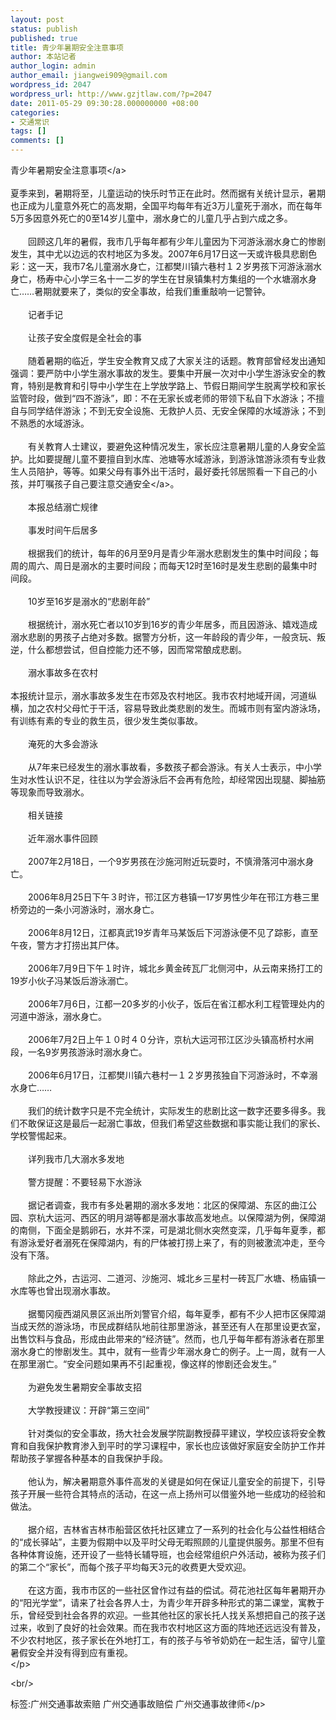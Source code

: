 ```yaml
---
layout: post
status: publish
published: true
title: 青少年暑期安全注意事项
author: 本站记者
author_login: admin
author_email: jiangwei909@gmail.com
wordpress_id: 2047
wordpress_url: http://www.gzjtlaw.com/?p=2047
date: 2011-05-29 09:30:28.000000000 +08:00
categories:
- 交通常识
tags: []
comments: []
---
```

<p>青少年暑期安全<a>注意事项<&#47;a><br><br>夏季来到，暑期将至，儿童运动的快乐时节正在此时。然而据有关统计显示，暑期也正成为儿童意外死亡的高发期，全国平均每年有近3万儿童死于溺水，而在每年5万多因意外死亡的0至14岁儿童中，溺水身亡的儿童几乎占到六成之多。<br><br>　　回顾这几年的暑假，我市几乎每年都有少年儿童因为下河游泳溺水身亡的惨剧发生，其中尤以边远的农村地区为多发。2007年6月17日这一天或许极具悲剧色彩：这一天，我市7名儿童溺水身亡，江都樊川镇六巷村１２岁男孩下河游泳溺水身亡，杨寿中心小学三名十一二岁的学生在甘泉镇集村方集组的一个水塘溺水身亡&hellip;&hellip;暑期就要来了，类似的安全事故，给我们重重敲响一记警钟。<br><br>　　记者手记<br><br>　　让孩子安全度假是全社会的事<br><br>　　随着暑期的临近，学生安全教育又成了大家关注的话题。教育部曾经发出通知强调：要严防中小学生溺水事故的发生。要集中开展一次对中小学生游泳安全的教育，特别是教育和引导中小学生在上学放学路上、节假日期间学生脱离学校和家长监管时段，做到&ldquo;四不游泳&rdquo;，即：不在无家长或老师的带领下私自下水游泳；不擅自与同学结伴游泳；不到无安全设施、无救护人员、无安全保障的水域游泳；不到不熟悉的水域游泳。<br><br>　　有关教育人士建议，要避免这种情况发生，家长应注意暑期儿童的人身安全监护。比如要提醒儿童不要擅自到水库、池塘等水域游泳，到游泳馆游泳须有专业救生人员陪护，等等。如果父母有事外出干活时，最好委托邻居照看一下自己的小孩，并叮嘱孩子自己要注意<a>交通安全<&#47;a>。<br><br>　　本报总结溺亡规律<br><br>　　事发时间午后居多<br><br>　　根据我们的统计，每年的6月至9月是青少年溺水悲剧发生的集中时间段；每周的周六、周日是溺水的主要时间段；而每天12时至16时是发生悲剧的最集中时间段。<br><br>　　10岁至16岁是溺水的&ldquo;悲剧年龄&rdquo;<br><br>　　根据统计，溺水死亡者以10岁到16岁的青少年居多，而且因游泳、嬉戏造成溺水悲剧的男孩子占绝对多数。据警方分析，这一年龄段的青少年，一般贪玩、叛逆，什么都想尝试，但自控能力还不够，因而常常酿成悲剧。<br><br>　　溺水事故多在农村<br><br>本报统计显示，溺水事故多发生在市郊及农村地区。我市农村地域开阔，河道纵横，加之农村父母忙于干活，容易导致此类悲剧的发生。而城市则有室内游泳场，有训练有素的专业的救生员，很少发生类似事故。<br><br>　　淹死的大多会游泳<br><br>　　从7年来已经发生的溺水事故看，多数孩子都会游泳。有关人士表示，中小学生对水性认识不足，往往以为学会游泳后不会再有危险，却经常因出现腿、脚抽筋等现象而导致溺水。<br><br>　　相关链接<br><br>　　近年溺水事件回顾<br><br>　　2007年2月18日，一个9岁男孩在沙施河附近玩耍时，不慎滑落河中溺水身亡。<br><br>　　2006年8月25日下午３时许，邗江区方巷镇一17岁男性少年在邗江方巷三里桥旁边的一条小河游泳时，溺水身亡。<br><br>　　2006年8月12日，江都真武19岁青年马某饭后下河游泳便不见了踪影，直至午夜，警方才打捞出其尸体。<br><br>　　2006年7月9日下午１时许，城北乡黄金砖瓦厂北侧河中，从云南来扬打工的19岁小伙子冯某饭后游泳溺亡。<br><br>　　2006年7月6日，江都一20多岁的小伙子，饭后在省江都水利工程管理处内的河道中游泳，溺水身亡。<br><br>　　2006年7月2日上午１０时４０分许，京杭大运河邗江区沙头镇高桥村水闸段，一名9岁男孩游泳时溺水身亡。<br><br>　　2006年6月17日，江都樊川镇六巷村一１２岁男孩独自下河游泳时，不幸溺水身亡&hellip;&hellip;<br><br>　　我们的统计数字只是不完全统计，实际发生的悲剧比这一数字还要多得多。我们不敢保证这是最后一起溺亡事故，但我们希望这些数据和事实能让我们的家长、学校警惕起来。<br><br>　　详列我市几大溺水多发地<br><br>　　警方提醒：不要轻易下水游泳<br><br>　　据记者调查，我市有多处暑期的溺水多发地：北区的保障湖、东区的曲江公园、京杭大运河、西区的明月湖等都是溺水事故高发地点。以保障湖为例，保障湖的南侧，下面全是鹅卵石，水并不深，可是湖北侧水突然变深，几乎每年夏季，都有游泳爱好者溺死在保障湖内，有的尸体被打捞上来了，有的则被激流冲走，至今没有下落。<br><br>　　除此之外，古运河、二道河、沙施河、城北乡三星村一砖瓦厂水塘、杨庙镇一水库等也曾出现溺水事故。<br><br>　　据蜀冈瘦西湖风景区派出所刘警官介绍，每年夏季，都有不少人把市区保障湖当成天然的游泳场，市民成群结队地前往那里游泳，甚至还有人在那里设更衣室，出售饮料与食品，形成由此带来的&ldquo;经济链&rdquo;。然而，也几乎每年都有游泳者在那里溺水身亡的惨剧发生。其中，就有一些青少年溺水身亡的例子。上一周，就有一人在那里溺亡。&ldquo;安全问题如果再不引起重视，像这样的惨剧还会发生。&rdquo;<br><br>　　为避免发生暑期安全事故支招<br><br>　　大学教授建议：开辟&ldquo;第三空间&rdquo;<br><br>　　针对类似的安全事故，扬大社会发展学院副教授薛平建议，学校应该将安全教育和自我保护教育渗入到平时的学习课程中，家长也应该做好家庭安全防护工作并帮助孩子掌握各种基本的自我保护手段。<br><br>　　他认为，解决暑期意外事件高发的关键是如何在保证儿童安全的前提下，引导孩子开展一些符合其特点的活动，在这一点上扬州可以借鉴外地一些成功的经验和做法。<br><br>　　据介绍，吉林省吉林市船营区依托社区建立了一系列的社会化与公益性相结合的&ldquo;成长驿站&rdquo;，主要为假期中以及平时父母无暇照顾的儿童提供服务。那里不但有各种体育设施，还开设了一些特长辅导班，也会经常组织户外活动，被称为孩子们的第二个&ldquo;家长&rdquo;，而每个孩子平均每天3元的收费更大受欢迎。<br><br>　　在这方面，我市市区的一些社区曾作过有益的偿试。荷花池社区每年暑期开办的&ldquo;阳光学堂&rdquo;，请来了社会各界人士，为青少年开辟多种形式的第二课堂，寓教于乐，曾经受到社会各界的欢迎。一些其他社区的家长托人找关系想把自己的孩子送过来，收到了良好的社会效果。而在我市农村地区这方面的阵地还远远没有普及，不少农村地区，孩子家长在外地打工，有的孩子与爷爷奶奶在一起生活，留守儿童暑假安全并没有得到应有重视。<br><&#47;p><br&#47;><p>标签:广州交通事故索赔 广州交通事故赔偿 广州交通事故律师<&#47;p>
